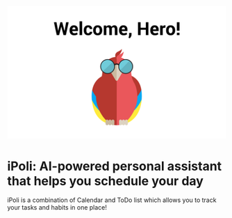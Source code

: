# ![iPoli](github/logo.png)

# iPoli: AI-powered personal assistant that helps you schedule your day

iPoli is a combination of Calendar and ToDo list which allows you to track your tasks and habits in one place!
